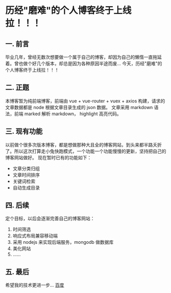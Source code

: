 
# 历经"磨难"的个人博客终于上线拉！！！


## 一. 前言

毕业几年，曾经无数次想要做一个属于自己的博客，却因为自己的懒惰一直拖延着。曾也做个好几个版本，却总是因为各种原因半途而废...
今天，历经"磨难"的个人博客终于上线拉！！！


## 二. 正题

本博客暂为纯前端博客，前端由 vue + vue-router + vuex + axios 构建，请求的文章数据都是 node 根据文章目录生成的 json 数据。
文章采用 markdown 语法，前端 marked 解析 markdown， highlight 高亮代码。


## 三. 现有功能

以前做个很多次版本博客，都是想做那种大且全的博客网站，到头来都半路夭折了。所以这次打算走小兔快跑模式，一个功能一个功能慢慢的更新，坚持把自己的博客网站做好。
现在暂时已有的功能如下：
+ 文章分类归组
+ 文章时间排序
+ 关键词检索
+ 自动生成目录

## 四. 后续

定个目标，以后会逐渐完善自己的博客网站：

1. 时间筛选
2. 响应式布局兼容移动端
3. 采用 nodejs 来实现后端服务，mongodb 做数据库
4. 美化网站
5. ......

## 五. 最后

希望我的技术更进一步...
[百度](https://www.baidu.com)

